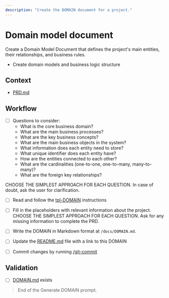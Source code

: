 ```yaml
---
description: "Create the DOMAIN document for a project."
---
```


# Domain model document

Create a Domain Model Document that defines the project's main entities, their relationships, and business rules.

- Create domain models and business logic structure

## Context

- [PRD.md](/docs/PRD.md)

## Workflow

- [ ] Questions to consider:
  - What is the core business domain?
  - What are the main business processes?
  - What are the key business concepts?
  - What are the main business objects in the system?
  - What information does each entity need to store?
  - What unique identifier does each entity have?
  - How are the entities connected to each other?
  - What are the cardinalities (one-to-one, one-to-many, many-to-many)?
  - What are the foreign key relationships?

CHOOSE THE SIMPLEST APPROACH FOR EACH QUESTION.
In case of doubt, ask the user for clarification.

- [ ] Read and follow the [tpl-DOMAIN](../instructions/tpl-DOMAIN.instructions.md) instructions

- [ ] Fill in the placeholders with relevant information about the project. CHOOSE THE SIMPLEST APPROACH FOR EACH QUESTION. Ask for any missing information to complete the PRD.

- [ ] Write the DOMAIN in Markdown format at `/docs/DOMAIN.md`.

- [ ] Update the [README.md](/README.md) file with a link to this DOMAIN

- [ ] Commit changes by running [/git-commit](git-commit.prompt.md)

## Validation

- [ ] [DOMAIN.md](/docs/DOMAIN.md) exists

> End of the Generate DOMAIN prompt.
